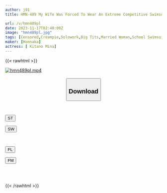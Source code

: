 ```yaml
---
author: j91
title: HMN-489 My Wife Was Forced To Wear An Extreme Competitive Swimsuit... After A Battle Of Shame And Pleasure, She Even Allowed Another Man To Cum Inside Her... Mina Kitano

url: /v/hmn489pl
date: 2023-11-17T02:40:00Z
image: "hmn489pl.jpg"
tags: [Censored,Creampie,Solowork,Big Tits,Married Woman,School Swimsuit,Cuckold	 ]
maker: [Honnaka]
actress: [ Kitano Mina]
---
```



{{< rawhtml >}}

<div class="video" data-videoid="yBP1RYoe4Ms1pG9">
    <a href="javascript:;">
        <img src="/v/hmn489pl/hmn489pl.jpg" width="WIDTH" height="HEIGHT" alt="hmn489pl.mp4" loading="lazy">
    </a>
</div>

<script type="text/javascript" src="https://j91.asia/asset/on-demand-st.js"></script>

<br>
  <link rel="stylesheet" href="https://j91.asia/asset/bs5.css">
  
  <center>
  <button class="btn btn-primary" type="button" data-bs-toggle="collapse" data-bs-target=".multi-collapse" aria-expanded="false" aria-controls="multiCollapseExample1 multiCollapseExample2"><h2>Download</h2></button></center>
</p>
<div class="row">
  <div class="col">
    <div class="collapse multi-collapse" id="multiCollapseExample1">
      <div class="card card-body">
	      	      <br>
<div class="buttons">  
<p><a href="https://streamtape.to/v/yBP1RYoe4Ms1pG9" target="_blank"><button class="btn-hover color-3"><i class="fa fa-download"></i> ST</button></a></p>
<p><a href="https://sfastwish.com/0j47qbtvdwhk" target="_blank"><button class="btn-hover color-2"><i class="fa fa-download"></i> SW</button></a></p></div>
    </div>
  </div>
</div>
  <div class="col">
    <div class="collapse multi-collapse" id="multiCollapseExample2">
      <div class="card card-body">
	      <br>
<div class="buttons">
<p><a href="javascript:;" target="_blank"><button class="btn-hover color-9"><i class="fa fa-download"></i> FL</button></a></p>
<p><a href="javascript:;" target="_blank"><button class="btn-hover color-8"><i class="fa fa-download"></i> FM</button></a></p></div>
<br><br>
      </div>
    </div>
  </div>
</div>

{{< /rawhtml >}}

